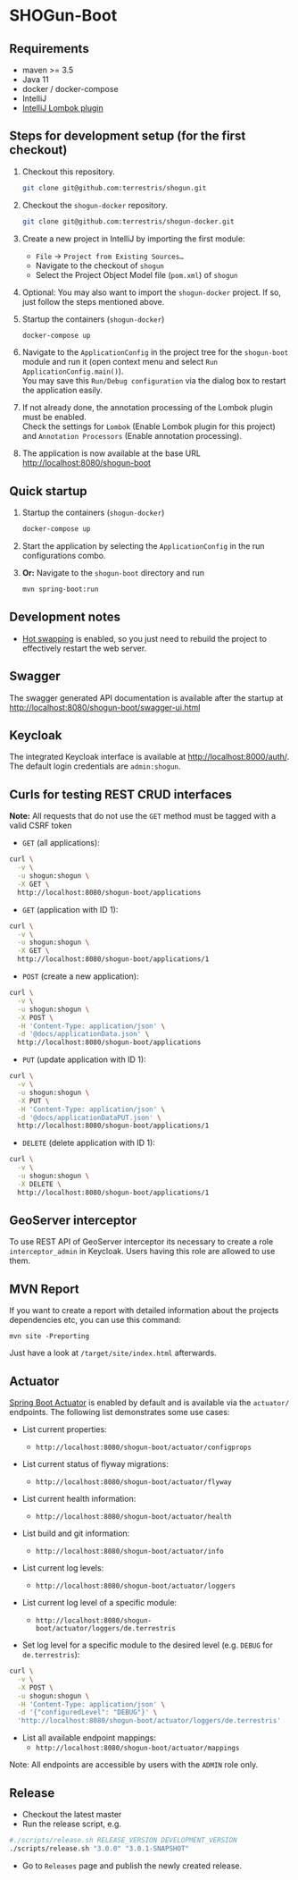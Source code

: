 # SHOGun-Boot

## Requirements

- maven >= 3.5
- Java 11
- docker / docker-compose
- IntelliJ
- [IntelliJ Lombok plugin](https://plugins.jetbrains.com/plugin/6317-lombok/)

## Steps for development setup (for the first checkout)

1. Checkout this repository.

   ```bash
   git clone git@github.com:terrestris/shogun.git
   ```

2. Checkout the `shogun-docker` repository.

   ```bash
   git clone git@github.com:terrestris/shogun-docker.git
   ```

3. Create a new project in IntelliJ by importing the first module:

   - `File` -> `Project from Existing Sources…`
   - Navigate to the checkout of `shogun`
   - Select the Project Object Model file (`pom.xml`) of `shogun`

4. Optional: You may also want to import the `shogun-docker` project.
   If so, just follow the steps mentioned above.

5. Startup the containers (`shogun-docker`)

   ```bash
   docker-compose up
   ```

6. Navigate to the `ApplicationConfig` in the project tree for the `shogun-boot`
   module and run it (open context menu and select
   `Run ApplicationConfig.main()`).  
   You may save this `Run/Debug configuration` via the dialog box to restart the
   application easily.

7. If not already done, the annotation processing of the Lombok plugin must be
   enabled.  
   Check the settings for `Lombok` (Enable Lombok plugin for this project) and
   `Annotation Processors` (Enable annotation processing).

8. The application is now available at the base URL [http://localhost:8080/shogun-boot](http://localhost:8080/shogun-boot)

## Quick startup

1. Startup the containers (`shogun-docker`)

   ```bash
   docker-compose up
   ```

2. Start the application by selecting the `ApplicationConfig` in the run
   configurations combo.

3. **Or:** Navigate to the `shogun-boot` directory and run

   ```bash
   mvn spring-boot:run
   ```

## Development notes

- [Hot swapping](https://docs.spring.io/spring-boot/docs/current/reference/html/howto-hotswapping.html)
  is enabled, so you just need to rebuild the project to effectively restart the
  web server.

## Swagger

The swagger generated API documentation is available after the startup at [http://localhost:8080/shogun-boot/swagger-ui.html](http://localhost:8080/shogun-boot/swagger-ui.html)

## Keycloak

The integrated Keycloak interface is available at [http://localhost:8000/auth/](http://localhost:8000/auth/).
The default login credentials are `admin:shogun`.

## Curls for testing REST CRUD interfaces

**Note:** All requests that do not use the `GET` method must be tagged with a
valid CSRF token

- `GET` (all applications):

```bash
curl \
  -v \
  -u shogun:shogun \
  -X GET \
  http://localhost:8080/shogun-boot/applications
```

- `GET` (application with ID 1):

```bash
curl \
  -v \
  -u shogun:shogun \
  -X GET \
  http://localhost:8080/shogun-boot/applications/1
```

- `POST` (create a new application):

```bash
curl \
  -v \
  -u shogun:shogun \
  -X POST \
  -H 'Content-Type: application/json' \
  -d '@docs/applicationData.json' \
  http://localhost:8080/shogun-boot/applications
```

- `PUT` (update application with ID 1):

```bash
curl \
  -v \
  -u shogun:shogun \
  -X PUT \
  -H 'Content-Type: application/json' \
  -d '@docs/applicationDataPUT.json' \
  http://localhost:8080/shogun-boot/applications/1
```

- `DELETE` (delete application with ID 1):

```bash
curl \
  -v \
  -u shogun:shogun \
  -X DELETE \
  http://localhost:8080/shogun-boot/applications/1
```

## GeoServer interceptor

To use REST API of GeoServer interceptor its necessary to create a role
`interceptor_admin` in Keycloak. Users having this role are allowed to use them.

## MVN Report

If you want to create a report with detailed information about the projects
dependencies etc, you can use this command:

`mvn site -Preporting`

Just have a look at `/target/site/index.html` afterwards.

## Actuator

[Spring Boot Actuator](https://docs.spring.io/spring-boot/docs/current/reference/html/production-ready-features.html#production-ready)
is enabled by default and is available via the `actuator/` endpoints.
The following list demonstrates some use cases:

- List current properties:
  - `http://localhost:8080/shogun-boot/actuator/configprops`
- List current status of flyway migrations:
  - `http://localhost:8080/shogun-boot/actuator/flyway`
- List current health information:
  - `http://localhost:8080/shogun-boot/actuator/health`
- List build and git information:
  - `http://localhost:8080/shogun-boot/actuator/info`
- List current log levels:
  - `http://localhost:8080/shogun-boot/actuator/loggers`
- List current log level of a specific module:

  - `http://localhost:8080/shogun-boot/actuator/loggers/de.terrestris`

- Set log level for a specific module to the desired level (e.g. `DEBUG` for
  `de.terrestris`):

```bash
curl \
  -v \
  -X POST \
  -u shogun:shogun \
  -H 'Content-Type: application/json' \
  -d '{"configuredLevel": "DEBUG"}' \
  'http://localhost:8080/shogun-boot/actuator/loggers/de.terrestris'
```

- List all available endpoint mappings:
  - `http://localhost:8080/shogun-boot/actuator/mappings`

Note: All endpoints are accessible by users with the `ADMIN` role only.

## Release

- Checkout the latest master
- Run the release script, e.g.

```bash
#./scripts/release.sh RELEASE_VERSION DEVELOPMENT_VERSION
./scripts/release.sh "3.0.0" "3.0.1-SNAPSHOT"
```

- Go to `Releases` page and publish the newly created release.
